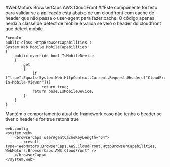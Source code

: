 ﻿#WebMotors BrowserCaps AWS CloudFront
##Este componente foi feito para validar se a aplicação está abaixo de um cloudfront com cache de header que não passa o user-agent para fazer cache.
O código apenas herda a classe de detect de mobile e valida se veio o header do cloudfront que detect mobile.
```
Exemplo
public class HttpBrowserCapabilities : System.Web.Mobile.MobileCapabilities
{
	public override bool IsMobileDevice
	{
		get
		{
			if ("true".Equals(System.Web.HttpContext.Current.Request.Headers["CloudFront-Is-Mobile-Viewer"]))
				return true;
			return base.IsMobileDevice;
		}
	}
}
```
Mantém o comportamento atual do framework caso não tenha o header se tiver o header e for true retona true
```
web.config
<system.web>
	<browserCaps userAgentCacheKeyLength="64">
		<result type="WebMotors.BrowserCaps.AWS.CloudFront.HttpBrowserCapabilities, WebMotors.BrowserCaps.AWS.CloudFront" />
	</browserCaps>
</system.web>
```